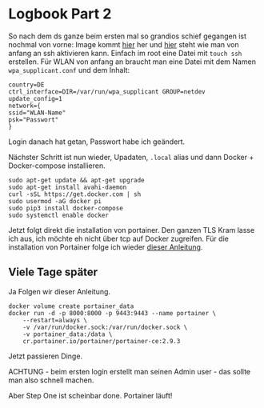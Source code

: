 # Logbook Part 2
So nach dem ds ganze beim ersten mal so grandios schief gegangen ist nochmal von vorne:
Image kommt [hier](https://downloads.raspberrypi.org/raspios_arm64/images/raspios_arm64-2022-01-28/) her und [hier](https://www.raspberry-pi-geek.de/ausgaben/rpg/2017/10/ssh-und-wlan-schon-bei-der-installation-konfigurieren/) steht wie man von anfang an ssh aktivieren kann.
Einfach im root eine Datei mit `touch ssh` erstellen.  Für WLAN von anfang an braucht man eine Datei mit dem Namen `wpa_supplicant.conf` und dem Inhalt:
```
country=DE
ctrl_interface=DIR=/var/run/wpa_supplicant GROUP=netdev
update_config=1
network={
ssid="WLAN-Name"
psk="Passwort"
}
```

Login danach hat getan, Passwort habe ich geändert.

Nächster Schritt ist nun wieder, Upadaten, `.local` alias und dann Docker + Docker-compose installieren.
```
sudo apt-get update && apt-get upgrade
sudo apt-get install avahi-daemon
curl -sSL https://get.docker.com | sh
sudo usermod -aG docker pi
sudo pip3 install docker-compose
sudo systemctl enable docker
```

Jetzt folgt direkt die installation von portainer. Den ganzen TLS Kram lasse ich aus, ich möchte eh nicht über tcp auf Docker zugreifen.
Für die installation von Portainer folge ich wieder [dieser Anleitung](https://docs.portainer.io/v/ce-2.9/start/install/server/docker/linux).

## Viele Tage später

Ja Folgen wir dieser Anleitung.
```
docker volume create portainer_data
docker run -d -p 8000:8000 -p 9443:9443 --name portainer \
    --restart=always \
    -v /var/run/docker.sock:/var/run/docker.sock \
    -v portainer_data:/data \
    cr.portainer.io/portainer/portainer-ce:2.9.3
```

Jetzt passieren Dinge.

ACHTUNG - beim ersten login erstellt man seinen Admin user - das sollte man also schnell machen.

Aber Step One ist scheinbar done. Portainer läuft!
